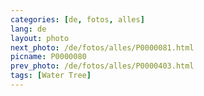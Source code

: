 ```yaml
---
categories: [de, fotos, alles]
lang: de
layout: photo
next_photo: /de/fotos/alles/P0000081.html
picname: P0000080
prev_photo: /de/fotos/alles/P0000403.html
tags: [Water Tree]
---
```


